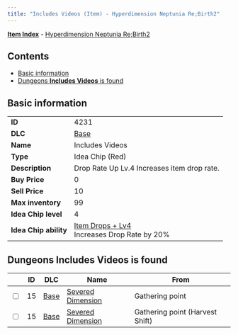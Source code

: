 ```yaml
---
title: "Includes Videos (Item) - Hyperdimension Neptunia Re;Birth2"
---
```


[**Item Index**](/neptunia/rb2/item/index.html) - [Hyperdimension Neptunia Re;Birth2](/neptunia/rb2)

## Contents

- [Basic information](#basic-information)
- [Dungeons **Includes Videos** is found](#dungeons-includes-videos-is-found)

## Basic information

|   |   |
| -- | -- |
| **ID** | 4231 |
| **DLC** | [Base](/neptunia/rb2/dlc/0-base.html) |
| **Name** | Includes Videos |
| **Type** | Idea Chip (Red) |
| **Description** | Drop Rate Up Lv.4 Increases item drop rate. |
| **Buy Price** | 0 |
| **Sell Price** | 10 |
| **Max inventory** | 99 |
| **Idea Chip level** | 4 |
| **Idea Chip ability** | [Item Drops + Lv4](/neptunia/rb2/ability/0-9630-item-drops-lv4.html)<br />Increases Drop Rate by 20% |

## Dungeons **Includes Videos** is found

|    | ID | DLC | Name | From |
| -- | -- | --- | ---- | ---- |
| <input type="checkbox" id="rb2-dungeon-0-15" class="trackbox" /> | 15 | [Base](/neptunia/rb2/dlc/0-base.html) | [Severed Dimension](/neptunia/rb2/dungeon/0-15-severed-dimension.html) | Gathering point |
| <input type="checkbox" id="rb2-dungeon-0-15" class="trackbox" /> | 15 | [Base](/neptunia/rb2/dlc/0-base.html) | [Severed Dimension](/neptunia/rb2/dungeon/0-15-severed-dimension.html) | Gathering point (Harvest Shift) |